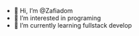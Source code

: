 - 👋 Hi, I’m @Zafiadom
- 👀 I’m interested in programing
- 🌱 I’m currently learning fullstack develop


<!---
Zafiadom/Zafiadom is a ✨ special ✨ repository because its `README.md` (this file) appears on your GitHub profile.
You can click the Preview link to take a look at your changes.
--->
